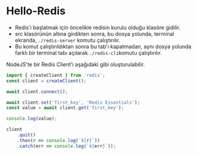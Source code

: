 # Hello-Redis

* Redis'i başlatmak için öncelikle redisin kurulu olduğu klasöre gidilir.
* src klasörünün altına girdikten sonra, bu dosya yolunda, terminal ekranda, `./redis-server` komutu çalıştırılır.
* Bu komut çalıştırıldıktan sonra bu tab'ı kapatmadan, aynı dosya yolunda farklı bir terminal tabı açılarak `./redis-cli`komutu çalıştırılır.

NodeJS'te bir Redis Client'i aşağıdaki gibi oluşturulabilir.

````javascript
import { createClient } from 'redis';
const client = createClient();

await client.connect();

await client.set('first_key', 'Redis Essentials');
const value = await client.get('first_key');

console.log(value);

client
    .quit()
    .then(r => console.log(`${r}`))
    .catch(err => console.log(`${err}`));
````